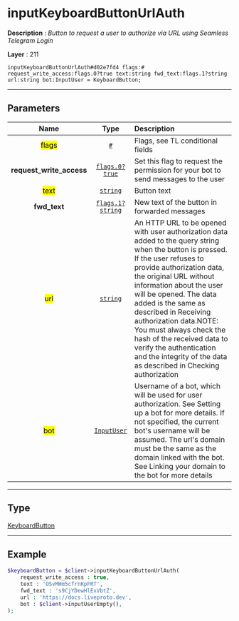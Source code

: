 # inputKeyboardButtonUrlAuth

**Description** : *Button to request a user to authorize via URL using Seamless Telegram Login*

**Layer** : 211

```tl
inputKeyboardButtonUrlAuth#d02e7fd4 flags:# request_write_access:flags.0?true text:string fwd_text:flags.1?string url:string bot:InputUser = KeyboardButton;
```

---

## Parameters

| Name | Type | Description |
| :---: | :---: | :--- |
| <mark>flags</mark> | [`#`](type/#) | Flags, see TL conditional fields |
| **request_write_access** | [`flags.0?true`](type/true) | Set this flag to request the permission for your bot to send messages to the user |
| <mark>text</mark> | [`string`](type/string) | Button text |
| **fwd_text** | [`flags.1?string`](type/string) | New text of the button in forwarded messages |
| <mark>url</mark> | [`string`](type/string) | An HTTP URL to be opened with user authorization data added to the query string when the button is pressed. If the user refuses to provide authorization data, the original URL without information about the user will be opened. The data added is the same as described in Receiving authorization data.NOTE: You must always check the hash of the received data to verify the authentication and the integrity of the data as described in Checking authorization |
| <mark>bot</mark> | [`InputUser`](type/InputUser) | Username of a bot, which will be used for user authorization. See Setting up a bot for more details. If not specified, the current bot's username will be assumed. The url's domain must be the same as the domain linked with the bot. See Linking your domain to the bot for more details |

---

## Type

[KeyboardButton](type/KeyboardButton)

---

## Example

```php
$keyboardButton = $client->inputKeyboardButtonUrlAuth(
	request_write_access : true,
	text : 'OSvMHm5cfrnKpFRT',
	fwd_text : 's9CjYDewHlExVbtZ',
	url : 'https://docs.liveproto.dev',
	bot : $client->inputUserEmpty(),
);
```